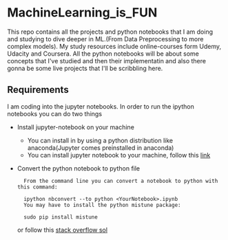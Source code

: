 # MachineLearning_is_FUN
This repo contains all the projects and python notebooks that I am doing and studying to dive deeper in ML.(From Data Preprocessing to more complex models). My study resources include online-courses form Udemy, Udacity and Coursera.
All the python notebooks will be about some concepts that I've studied and then their implementatin and also there gonna be some live projects that I'll be scribbling here.

## Requirements
I am coding into the jupyter notebooks. In order to run the ipython notebooks you can do two things 
* Install jupyter-notebook on your machine
  * You can install in by using a python distribution like anaconda(Jupyter comes preinstalled in anaconda)
  * You can install jupyter notebook to your machine, follow this [link](https://jupyter-notebook.readthedocs.io/en/stable/ "Jupyter Docs")
  
* Convert the python notebook to python file
    >
        From the command line you can convert a notebook to python with this command:

        ipython nbconvert --to python <YourNotebook>.ipynb
        You may have to install the python mistune package:

        sudo pip install mistune
        
    or follow this [stack overflow sol](https://stackoverflow.com/questions/35545402/how-to-run-an-ipynb-jupyter-notebook-from-terminal) 
    
    
    
      





